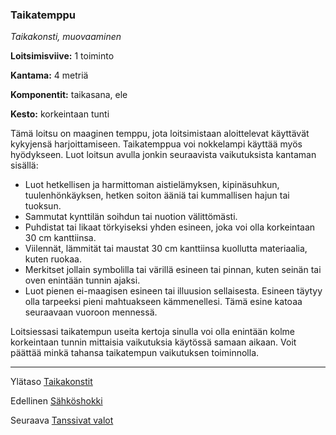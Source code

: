### Taikatemppu

*Taikakonsti, muovaaminen*

**Loitsimisviive:** 1 toiminto

**Kantama:** 4 metriä

**Komponentit:** taikasana, ele

**Kesto:** korkeintaan tunti

Tämä loitsu on maaginen temppu, jota loitsimistaan aloittelevat käyttävät kykyjensä harjoittamiseen. Taikatemppua voi nokkelampi käyttää myös hyödykseen. Luot loitsun avulla jonkin seuraavista vaikutuksista kantaman sisällä:

 - Luot hetkellisen ja harmittoman aistielämyksen, kipinäsuhkun, tuulenhönkäyksen, hetken soiton ääniä tai kummallisen hajun tai tuoksun.
 - Sammutat kynttilän soihdun tai nuotion välittömästi.
 - Puhdistat tai likaat törkyiseksi yhden esineen, joka voi olla korkeintaan 30 cm kanttiinsa.
 - Viilennät, lämmität tai maustat 30 cm kanttiinsa kuollutta materiaalia, kuten ruokaa.
 - Merkitset jollain symbolilla tai värillä esineen tai pinnan, kuten seinän tai oven enintään tunnin ajaksi.
 - Luot pienen ei-maagisen esineen tai illuusion sellaisesta. Esineen täytyy olla tarpeeksi pieni mahtuakseen kämmenellesi. Tämä esine katoaa seuraavaan vuoroon mennessä.

Loitsiessasi taikatempun useita kertoja sinulla voi olla enintään kolme korkeintaan tunnin mittaisia vaikutuksia käytössä samaan aikaan. Voit päättää minkä tahansa taikatempun vaikutuksen toiminnolla.


----

Ylätaso [Taikakonstit](0.piirin_taikakonstit.md)

Edellinen [Sähköshokki](Sähköshokki.md)

Seuraava [Tanssivat valot](Tanssivat_valot.md)